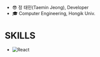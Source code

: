- 😎 정 태민(Taemin Jeong), Developer
- :mortar_board: Computer Engineering, Hongik Univ.

# SKILLS
- ![React](https://img.shields.io/badge/React-61DAFB.svg?&style=for-the-badge&logo=React&logoColor=white)
